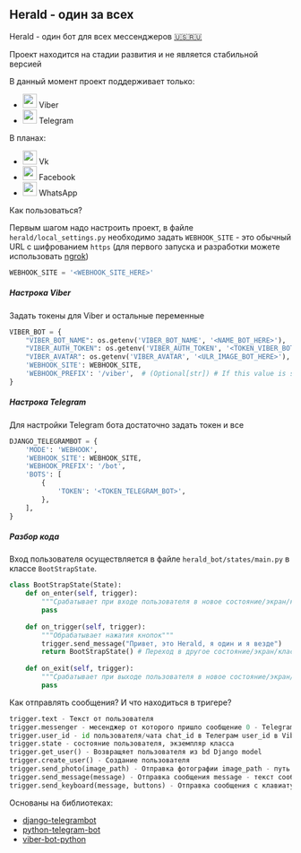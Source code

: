 ## Herald - один за всех
Herald - один бот для всех мессенджеров
[:us:](readme.md)[:ru:](readme_rus.md)

Проект находится на стадии развития и не является стабильной версией

В данный момент проект поддерживает только:
- <img src="https://www.securitylab.ru/upload/iblock/65d/65d8b265716611fc4358aeb0a2b3e56e.png" width="25"> Viber 
- <img src="https://lh3.googleusercontent.com/u1DT1-_6FLTqldVf9fplZoMQ2leaP-Szgej3AuGXOjmUbaTbWWu8OxURE3QtmEgxam20R7yr3Q=w128-h128-e365" width="25"> Telegram 

В планах: 
- <img src="http://primrep.ru/wp-content/uploads/2017/02/VK.jpg" width="25"> Vk
- <img src="https://infoinspired.com/wp-content/uploads/2014/02/facebook-friends.png" width="25"> Facebook
- <img src="https://cdn6.aptoide.com/imgs/4/6/1/461638042f6303c2860627f842116ccd_icon.png?w=256" width="25"> WhatsApp


Как пользоваться?


Первым шагом надо настроить проект, в файле `herald/local_settings.py` необходимо задать 
`WEBHOOK_SITE` - это обычный URL с шифрованием `https` (для первого запуска и разработки можете использовать [ngrok](https://ngrok.com/))
```python
WEBHOOK_SITE = '<WEBHOOK_SITE_HERE>' 
```
##### Настрока Viber
Задать токены для Viber и остальные переменные
 
```python
VIBER_BOT = {
    "VIBER_BOT_NAME": os.getenv('VIBER_BOT_NAME', '<NAME_BOT_HERE>'),
    "VIBER_AUTH_TOKEN": os.getenv('VIBER_AUTH_TOKEN', '<TOKEN_VIBER_BOT_HERE>'),
    "VIBER_AVATAR": os.getenv('VIBER_AVATAR', '<ULR_IMAGE_BOT_HERE>'),
    'WEBHOOK_SITE': WEBHOOK_SITE,
    'WEBHOOK_PREFIX': '/viber',  # (Optional[str]) # If this value is specified,
}
```
##### Настрока Telegram

Для настройки Telegram бота достаточно задать токен и все 

```python
DJANGO_TELEGRAMBOT = {
    'MODE': 'WEBHOOK',
    'WEBHOOK_SITE': WEBHOOK_SITE,
    'WEBHOOK_PREFIX': '/bot',
    'BOTS': [
        {
            'TOKEN': '<TOKEN_TELEGRAM_BOT>',
        },
    ],
}
```

##### Разбор кода

Вход пользователя осуществляется в файле `herald_bot/states/main.py` в классе `BootStrapState`.
```python
class BootStrapState(State):
    def on_enter(self, trigger):
        """Срабатывает при входе пользователя в новое состояние/экран/класс"""
        pass
        
    def on_trigger(self, trigger):
        """Обрабатывает нажатия кнопок"""
        trigger.send_message("Привет, это Herald, я один и я везде")
        return BootStrapState() # Переход в другое состояние/экран/класс
        
    def on_exit(self, trigger):
        """Срабатывает при выходе пользователя в новое состояние/экран/класс"""
        pass
```

Как отправлять сообщения? И что находиться в тригере?

```python
trigger.text - Текст от пользователя 
trigger.messenger - месенджер от которого пришло сообщение 0 - Telegram 1 - Viber 
trigger.user_id - id пользователя/чата chat_id в Телеграм user_id в Viber 
trigger.state - состояние пользователя, экземпляр класса  
trigger.get_user() - Возвращяет пользователя из bd Django model
trigger.create_user() - Создание пользователя
trigger.send_photo(image_path) - Отправка фотографии image_path - путь к фотографии
trigger.send_message(message) - Отправка сообщения message - текст сообщения
trigger.send_keyboard(message, buttons) - Отправка сообщения c клавиатурой message - текст сообщения buttons - массив кнопок
```


Основаны на библиотеках:
- [django-telegrambot](https://github.com/JungDev/django-telegrambot)
- [python-telegram-bot](https://github.com/python-telegram-bot/python-telegram-bot)
- [viber-bot-python](https://github.com/Viber/viber-bot-python)
